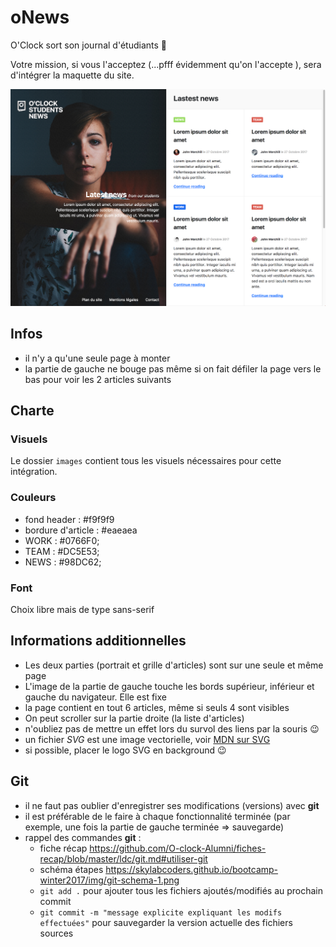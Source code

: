 # oNews

O'Clock sort son journal d'étudiants :muscle:

Votre mission, si vous l'acceptez (...pfff évidemment qu'on l'accepte ), sera d'intégrer la maquette du site.

![homepage](home.png)

## Infos

- il n'y a qu'une seule page à monter
- la partie de gauche ne bouge pas même si on fait défiler la page vers le bas pour voir les 2 articles suivants


## Charte

### Visuels

Le dossier `images` contient tous les visuels nécessaires pour cette intégration.

### Couleurs

- fond header : #f9f9f9
- bordure d'article : #eaeaea
- WORK : #0766F0;
- TEAM : #DC5E53;
- NEWS : #98DC62;

### Font

Choix libre mais de type sans-serif

## Informations additionnelles

- Les deux parties (portrait et grille d'articles) sont sur une seule et même page
- L'image de la partie de gauche touche les bords supérieur, inférieur et gauche du navigateur. Elle est fixe
- la page contient en tout 6 articles, même si seuls 4 sont visibles
- On peut scroller sur la partie droite (la liste d'articles)
- n'oubliez pas de mettre un effet lors du survol des liens par la souris :wink:
- un fichier _SVG_ est une image vectorielle, voir [MDN sur SVG](https://developer.mozilla.org/fr/docs/Web/SVG)
- si possible, placer le logo SVG en background :wink:

## Git

- il ne faut pas oublier d'enregistrer ses modifications (versions) avec **git**
- il est préférable de le faire à chaque fonctionnalité terminée (par exemple, une fois la partie de gauche terminée => sauvegarde)
- rappel des commandes **git** :
  - fiche récap https://github.com/O-clock-Alumni/fiches-recap/blob/master/ldc/git.md#utiliser-git
  - schéma étapes https://skylabcoders.github.io/bootcamp-winter2017/img/git-schema-1.png
  - `git add .` pour ajouter tous les fichiers ajoutés/modifiés au prochain commit
  - `git commit -m "message explicite expliquant les modifs effectuées"` pour sauvegarder la version actuelle des fichiers sources
